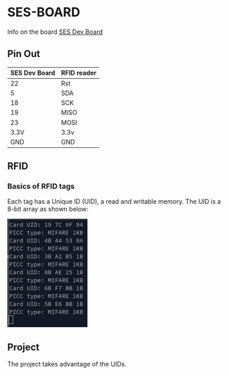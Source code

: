 # SES-BOARD

Info on the board [SES Dev Board](https://github.com/JKUATSES/sesBoardv1)

## Pin Out

| SES Dev Board | RFID reader | 
|---------------|-------------|
|    22         |      Rst    |
|    5          |      SDA    |
|    18         |      SCK    |
|    19         |     MISO    |
|    23         |     MOSI    |
|   3.3V        |     3.3v    |
|   GND         |     GND     |

## RFID
### Basics of RFID tags

Each tag has a Unique ID (UID), a read and writable memory. The UID is a 8-bit array as shown below:

![UIDs](https://github.com/smithjilks/2021-project-hack/blob/stud-auth/Software/stud-auth/board/imgs/uids.png)

## Project

The project takes advantage of the UIDs.